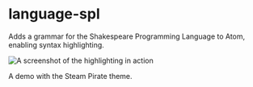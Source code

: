 # language-spl

Adds a grammar for the Shakespeare Programming Language to Atom, enabling
syntax highlighting.

![A screenshot of the highlighting in action](https://raw.githubusercontent.com/zmbc/language-spl/master/screenshot.png)

A demo with the Steam Pirate theme.
